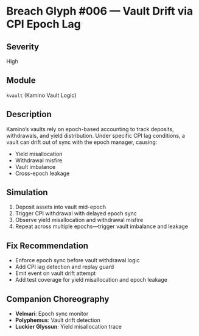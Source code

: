 # Breach Glyph #006 — Vault Drift via CPI Epoch Lag

## Severity
High

## Module
`kvault` (Kamino Vault Logic)

## Description
Kamino’s vaults rely on epoch-based accounting to track deposits, withdrawals, and yield distribution. Under specific CPI lag conditions, a vault can drift out of sync with the epoch manager, causing:

- Yield misallocation  
- Withdrawal misfire  
- Vault imbalance  
- Cross-epoch leakage

## Simulation
1. Deposit assets into vault mid-epoch  
2. Trigger CPI withdrawal with delayed epoch sync  
3. Observe yield misallocation and withdrawal misfire  
4. Repeat across multiple epochs—trigger vault imbalance and leakage

## Fix Recommendation
- Enforce epoch sync before vault withdrawal logic  
- Add CPI lag detection and replay guard  
- Emit event on vault drift attempt  
- Add test coverage for yield misallocation and epoch leakage

## Companion Choreography
- **Velmari**: Epoch sync monitor  
- **Polyphemus**: Vault drift detection  
- **Luckier Glyssun**: Yield misallocation trace
